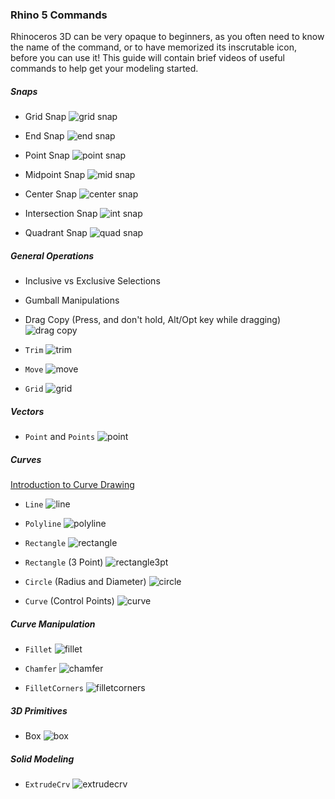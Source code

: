 ### Rhino 5 Commands
Rhinoceros 3D can be very opaque to beginners, as you often need to know the name of the command, or to have memorized its inscrutable icon, before you can use it! This guide will contain brief videos of useful commands to help get your modeling started.

##### Snaps
- Grid Snap
![grid snap](commands/gridsnap.gif)

- End Snap
![end snap](commands/endsnap.gif)

- Point Snap
![point snap](commands/pointsnap.gif)

- Midpoint Snap
![mid snap](commands/midsnap.gif)

- Center Snap
![center snap](commands/centersnap.gif)

- Intersection Snap
![int snap](commands/intsnap.gif)

- Quadrant Snap
![quad snap](commands/quadsnap.gif)


##### General Operations
- Inclusive vs Exclusive Selections
- Gumball Manipulations

- Drag Copy (Press, and don't hold, Alt/Opt key while dragging)
![drag copy](commands/dragcopy.gif)

- `Trim`
![trim](commands/trim.gif)

- `Move`
![move](commands/move.gif)

- `Grid`
![grid](commands/grid.gif)


##### Vectors
- `Point` and `Points`
![point](commands/point.gif)

##### Curves
[Introduction to Curve Drawing](http://docs.mcneel.com/rhino/5/help/en-us/index.htm#seealso/sak_curve.htm)

- `Line`
![line](commands/line.gif)

- `Polyline`
![polyline](commands/polyline.gif)

- `Rectangle`
![rectangle](commands/rectangle.gif)

- `Rectangle` (3 Point)
![rectangle3pt](commands/rectangle3pt.gif)

- `Circle` (Radius and Diameter)
![circle](commands/circle.gif)

- `Curve` (Control Points)
![curve](commands/curve.gif)


##### Curve Manipulation
- `Fillet`
![fillet](commands/fillet.gif)

- `Chamfer`
![chamfer](commands/chamfer.gif)

- `FilletCorners`
![filletcorners](commands/filletcorners.gif)


##### 3D Primitives
- Box
![box](commands/box.gif)


##### Solid Modeling
- `ExtrudeCrv`
![extrudecrv](commands/extrudecrv.gif)
